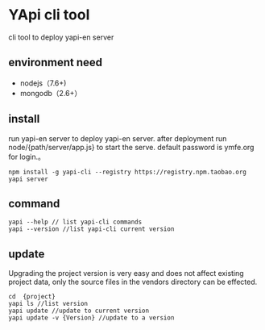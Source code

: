 # YApi cli tool
cli tool to deploy yapi-en server
## environment need
* nodejs（7.6+)
* mongodb（2.6+）
## install
run yapi-en server to deploy yapi-en server. after deployment run node/{path/server/app.js} to start the serve. default password is ymfe.org for login.。

    npm install -g yapi-cli --registry https://registry.npm.taobao.org
    yapi server 
## command
```
yapi --help // list yapi-cli commands
yapi --version //list yapi-cli current version
```
## update
Upgrading the project version is very easy and does not affect existing project data, only the source files in the vendors directory can be effected.
```
cd  {project}
yapi ls //list version
yapi update //update to current version
yapi update -v {Version} //update to a version
```
